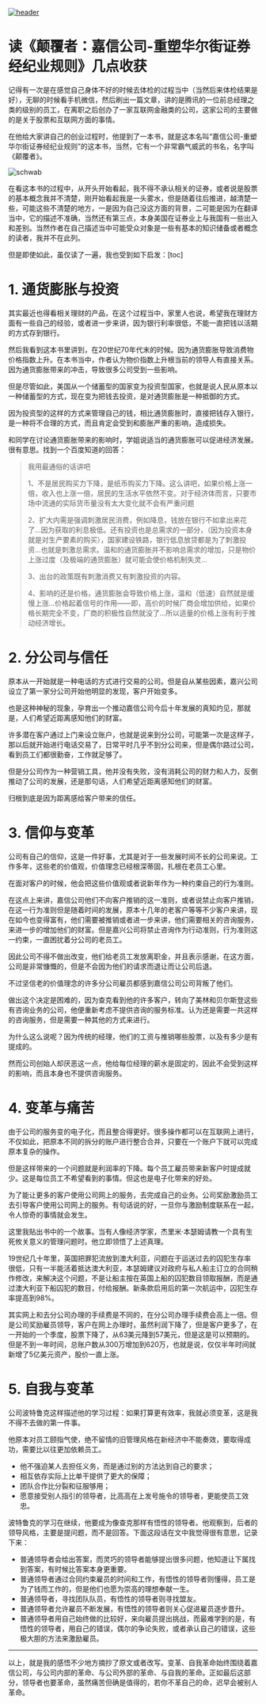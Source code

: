 [![header](../../../assets/header07.jpg)](https://yuenshome.github.io)

# 读《颠覆者：嘉信公司-重塑华尔街证券经纪业规则》几点收获

记得有一次是在感觉自己身体不好的时候去体检的过程当中（当然后来体检结果是好），无聊的时候看手机微信，然后刷出一篇文章，讲的是腾讯的一位前总经理之类的级别的员工，在离职之后创办了一家互联网金融类的公司，这家公司的主要做的是关于股票和互联网方面的事情。

在他给大家讲自己的创业过程时，他提到了一本书，就是这本名叫“嘉信公司-重塑华尔街证券经纪业规则”的这本书，当然，它有一个非常霸气威武的书名，名字叫《颠覆者》。

![schwab](./assets/schwab.jpg)

在看这本书的过程中，从开头开始看起，我不得不承认相关的证券，或者说是股票的基本概念我并不清楚，刚开始看起我是一头雾水，但是随着往后推进，越清楚一些，可能这些不清楚的地方，一是因为自己没这方面的背景，二可能是因为在翻译当中，它的描述不准确，当然还有第三点，本身美国在证券业上与我国有一些出入和差别。当然作者在自己描述当中可能受众对象是一些有基本的知识储备或者概念的读者，我并不在此列。

但是即使如此，虽仅读了一遍，我也受到如下启发：[toc]<!--more-->
<h1>1. 通货膨胀与投资</h1>
其实最近也得看相关理财的产品，在这个过程当中，家里人也说，希望我在理财方面有一些自己的经验，或者进一步来讲，因为银行利率很低，不能一直把钱以活期的方式存到银行。

然后我看到这本书里讲到，在20世纪70年代末的时候。因为通货膨胀导致消费物价格指数上升。在本书当中，作者认为物价指数上升根当前的领导人有直接关系。因为通货膨胀带来的冲击，导致很多公司受到一些影响。

但是尽管如此，美国从一个储蓄型的国家变为投资型国家，也就是说人民从原本以一种储蓄型的方式，现在变为把钱去投资，是对通货膨胀是一种抵御的方式。

因为投资型的这样的方式来管理自己的钱，相比通货膨胀时，直接把钱存入银行，是一种将不合理的方式，而且肯定会受到和膨胀严重的影响，造成损失。

和同学在讨论通货膨胀带来的影响时，学姐说适当的通货膨胀可以促进经济发展。很有意思。找到一个百度知道的回答：
<blockquote>
	我用最通俗的话讲吧  
	
1、不是居民购买力下降，是纸币购买力下降。这么讲吧，如果价格上涨一倍，收入也上涨一倍，居民的生活水平依然不变。对于经济体而言，只要市场中流通的实际货币量没有太大变化就不会有严重问题  
	
2、扩大内需是强调刺激居民消费，例如降息，钱放在银行不如拿出来花了...因为获取的利息极低。还有投资也是总需求的一部分，（因为投资本身就是对生产要素的购买），国家建设铁路，银行低息放贷都是为了刺激投资...也就是刺激总需求。温和的通货膨胀并不影响总需求的增加，只是物价上涨过度（及极端的通货膨胀）就可能会使价格机制失灵...  

3、出台的政策既有刺激消费又有刺激投资的内容。  

4、影响的还是价格，通货膨胀会导致价格上涨，温和（低速）自然就是缓慢上涨...价格起着信号的作用——即，高价的时候厂商会增加供给，如果价格长期完全不变，厂商的积极性自然就没了...所以适量的价格上涨有利于推动经济增长。</blockquote>
<h1>2. 分公司与信任</h1>
原本从一开始就是一种电话的方式进行交易的公司。但是自从某些因素，嘉兴公司设立了第一家分公司开始他明显的发现，客户开始变多。

也是这种神秘的现象，孕育出一个推动嘉信公司今后十年发展的真知灼见，那就是，人们希望近距离感知他们的财富。

许多潜在客户通过上门来设立账户，也就是说来到分公司，可能第一次是这样子，那以后就开始进行电话交易了，日常平时几乎不到分公司来，但是偶尔路过公司，看到员工们都很勤奋，工作就足够了。

但是分公司作为一种营销工具，他并没有失败，没有消耗公司的财力和人力，反倒推动了公司的发展，还是那句话，人们希望近距离感知他们的财富。

归根到底是因为距离感给客户带来的信任。
<h1>3. 信仰与变革</h1>
公司有自己的信仰，这是一件好事，尤其是对于一些发展时间不长的公司来说。工作多年，这些老的价值观，价值理念已经根深蒂固，扎根在老员工心里。

在面对客户的时候，他会把这些价值观或者说新年作为一种约束自己的行为准则。

在这点上来讲，嘉信公司他们不向客户推销的这一准则，或者说禁止向客户推销，在这一行为准则但是随着时间的发展，原本十几年的老客户等等不少客户来讲，现在如今也变得富有，他们需要被推销或者进一步来讲，他们需要相关的咨询服务，来进一步的增加他们的财富。但是嘉兴公司将禁止咨询作为行动准则，行为准则这一约束，一直困扰着分公司的老员工。

因此公司不得不做出改变，他们给老员工发放离职金，并且表示感谢，在这方面，公司是非常慷慨的，但是不会因为他们的请求而退让而让公司后退。

不过坚信老的价值理念的许多分公司雇员都感到嘉信公司公司背叛了他们。

做出这个决定是困难的，因为查克看到他的许多客户，转向了美林和贝尔斯登这些有咨询业务的公司，他便重新考虑不提供咨询的服务标准。认为还是需要一共这样的咨询服务，但是需要一种其他的方式来进行。

为什么这么说呢？因为传统的经理，他们的工资与推销哪些股票，以及有多少是有提成的。

然而公司创始人却厌恶这一点，他给每位经理的薪水是固定的，因此不会受到这样的影响，而且本身也不提供咨询服务。
<h1>4. 变革与痛苦</h1>
由于公司的服务变的电子化，而且整合得更好。很多操作都可以在互联网上进行，不仅如此，把原本不同的拆分的账户进行整合合并，只要在一个账户下就可以完成原本复杂的操作。

但是这样带来的一个问题就是利润率的下降。每个员工雇员带来新客户时提成就少。这是每位员工不希望看到的事情。但这也是电子化带来的好处。

为了能让更多的客户使用公司网上的服务，去完成自己的业务。公司奖励激励员工去引导客户使用公司网上的服务。有句话说的好，一旦你与激励制度联系在一起，令人惊奇的事情就会发生。

这里我贴出书中的一个故事。当有人像经济学家，杰里米·本瑟姆请教一个具有生死攸关意义的管理问题时。他立即领悟了上述真理。

19世纪几十年里，英国把罪犯流放到澳大利亚，问题在于运送过去的囚犯生存率很低，只有一半能活着抵达澳大利亚，本瑟姆建议对政府与私人船主订立的合同稍作修改，来解决这个问题，不是让船主按在英国上船的囚犯数目领取报酬，而是通过澳大利亚下船囚犯的数目，付给报酬。新条款启用后的第一次航运中，囚犯生存率提高到98%。

其实网上和去分公司办理的手续费是不同的，在分公司办理手续费会高上一倍。但是公司奖励雇员领导，客户在网上办理时，虽然利润下降了，但是客户更多了，在一开始的一个季度，股票下降了，从63美元降到57美元，但是这是可以预期的。但是不到一年时间，总账户数从300万增加到620万，也就是说，仅仅半年时间就新增了5亿美元资产，股价一直上涨。
<h1>5. 自我与变革</h1>
公司波特鲁克这样描述他的学习过程：如果打算更有效率，我就必须变革，这是我不得不去做的第一件事。

他原本对员工颐指气使，绝不留情的旧管理风格在新经济中不能奏效，要取得成功，需要比以往更加依赖员工。
<ul>
	<li>他不强迫某人去担任义务，而是通过别的方法达到自己的要求；</li>
	<li>相互依存实际上比单干提供了更大的保障；</li>
	<li>团队合作比分裂和征服够用；</li>
	<li>愿意接受别人指引的领导者，比高高在上发号施令的领导者，更能使员工效忠。</li>
</ul>
波特鲁克的学习在继续，他要成为像查克那样有悟性的领导者。他观察到，后者的领导风格，主要是提问题，而不是回答。下面这段话在文中我觉得很有意思，记录下来：
<ul>
	<li>普通领导者会给出答案，而灵巧的领导者能够提出很多问题，他知道让下属找到答案，有时候比答案本身更重要。</li>
	<li>普通领导者通过合同约束雇员的时间和工作，有悟性的领导者则懂得，员工是为了钱而工作的，但是他们也愿为崇高的理想奉献一生。</li>
	<li>普通领导者，寻找团队队员，有悟性的领导者则寻找盟友。</li>
	<li>普通领导者允许雇员不断发展，有悟性的领导者则关心促进雇员逐步晋升。</li>
	<li>普通领导者用自己始终做的比较好，来向雇员提出挑战，而最难学到的是，有悟性的领导者，用自己的错误，偶尔的争论失败，或者承认自己的错误，这些极大胆的方法来激励雇员。</li>
</ul>

<hr />

以上，就是我的感悟不少地方摘抄了原文或者改写。变革、自我革命始终围绕着嘉信公司，与公司内部的革命、与公司外部的革命、与自我的革命。正如最后这部分，领导者也要革命，虽然痛苦但确是值得的，若你不革自己的命，迟早会被别人革命。
